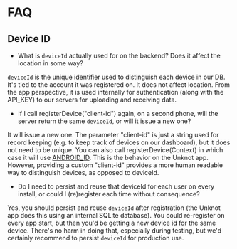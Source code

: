 # FAQ

## Device ID

- What is `deviceId` actually used for on the backend? Does it affect the location in some way?

`deviceId` is the unique identifier used to distinguish each device in our DB. It's tied to the account it was registered on. It does not affect location. From the app perspective, it is used internally for authentication (along with the API_KEY) to our servers for uploading and receiving data.

- If I call registerDevice("client-id") again, on a second phone, will the server return the same `deviceId`, or will it issue a new one?

It will issue a new one. The parameter "client-id" is just a string used for record keeping (e.g. to keep track of devices on our dashboard), but it does not need to be unique. You can also call registerDevice(Context) in which case it will use [ANDROID_ID](https://developer.android.com/reference/android/provider/Settings.Secure.html#ANDROID_ID). This is the behavior on the Unknot app. However, providing a custom "client-id" provides a more human readable way to distinguish devices, as opposed to deviceId.

- Do I need to persist and reuse that deviceId for each user on every install, or could I (re)register each time without consequence?

Yes, you should persist and reuse `deviceId` after registration (the Unknot app does this using an internal SQLite database). You could re-register on every app start, but then you'd be getting a new device id for the same device. There's no harm in doing that, especially during testing, but we'd certainly recommend to persist `deviceId` for production use.
